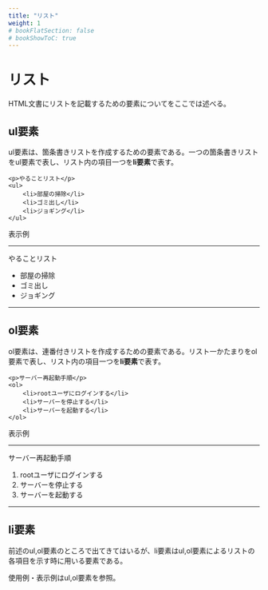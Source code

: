 ```yaml
---
title: "リスト"
weight: 1
# bookFlatSection: false
# bookShowToC: true
---
```


# リスト

HTML文書にリストを記載するための要素についてをここでは述べる。


## ul要素

ul要素は、箇条書きリストを作成するための要素である。一つの箇条書きリストをul要素で表し、リスト内の項目一つを**li要素**で表す。

```
<p>やることリスト</p>
<ul>
    <li>部屋の掃除</li>
    <li>ゴミ出し</li>
    <li>ジョギング</li>
</ul>
```

表示例

<hr>
<p>やることリスト</p>
<ul>
    <li>部屋の掃除</li>
    <li>ゴミ出し</li>
    <li>ジョギング</li>
</ul>
<hr>


## ol要素

ol要素は、連番付きリストを作成するための要素である。リスト一かたまりをol要素で表し、リスト内の項目一つを**li要素**で表す。

```
<p>サーバー再起動手順</p>
<ol>
    <li>rootユーザにログインする</li>
    <li>サーバーを停止する</li>
    <li>サーバーを起動する</li>
</ol>
```

表示例

<hr>
<p>サーバー再起動手順</p>
<ol>
    <li>rootユーザにログインする</li>
    <li>サーバーを停止する</li>
    <li>サーバーを起動する</li>
</ol>
<hr>

## li要素

前述のul,ol要素のところで出てきてはいるが、li要素はul,ol要素によるリストの各項目を示す時に用いる要素である。

使用例・表示例はul,ol要素を参照。